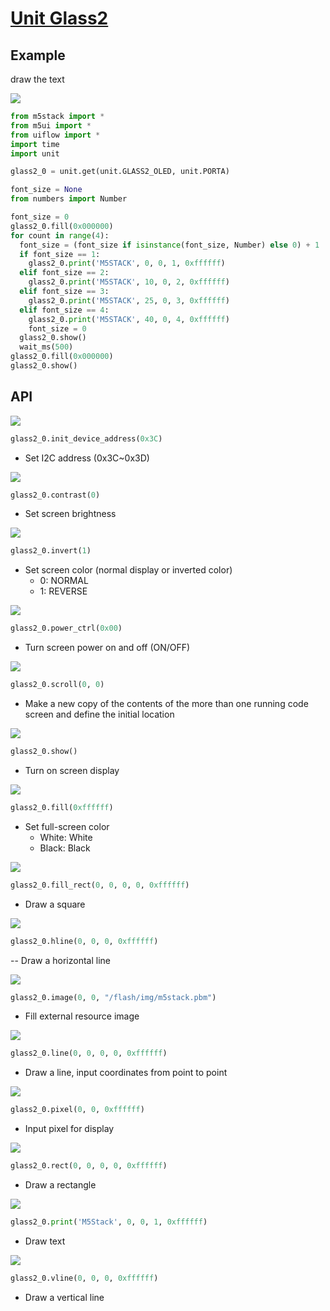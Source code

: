 # [Unit Glass2](/en/unit/Glass2%20Unit)

## Example

draw the text

<img class="blockly_svg" src="https://m5stack.oss-cn-shenzhen.aliyuncs.com/resource/docs/static/assets/img/uiflow/blockly/unit/glass2/uiflow_block_example.svg">

```python
from m5stack import *
from m5ui import *
from uiflow import *
import time
import unit

glass2_0 = unit.get(unit.GLASS2_OLED, unit.PORTA)

font_size = None
from numbers import Number

font_size = 0
glass2_0.fill(0x000000)
for count in range(4):
  font_size = (font_size if isinstance(font_size, Number) else 0) + 1
  if font_size == 1:
    glass2_0.print('M5STACK', 0, 0, 1, 0xffffff)
  elif font_size == 2:
    glass2_0.print('M5STACK', 10, 0, 2, 0xffffff)
  elif font_size == 3:
    glass2_0.print('M5STACK', 25, 0, 3, 0xffffff)
  elif font_size == 4:
    glass2_0.print('M5STACK', 40, 0, 4, 0xffffff)
    font_size = 0
  glass2_0.show()
  wait_ms(500)
glass2_0.fill(0x000000)
glass2_0.show()
```

## API

<img class="blockly_svg" src="https://m5stack.oss-cn-shenzhen.aliyuncs.com/resource/docs/static/assets/img/uiflow/blockly/unit/glass2/uiflow_block_unit_glass2_init.svg">

```python
glass2_0.init_device_address(0x3C)
```

- Set I2C address (0x3C~0x3D)

<img class="blockly_svg" src="https://m5stack.oss-cn-shenzhen.aliyuncs.com/resource/docs/static/assets/img/uiflow/blockly/unit/glass2/uiflow_block_unit_glass2_display_brightness.svg">

```python
glass2_0.contrast(0)
```

- Set screen brightness

<img class="blockly_svg" src="https://m5stack.oss-cn-shenzhen.aliyuncs.com/resource/docs/static/assets/img/uiflow/blockly/unit/glass2/uiflow_block_unit_glass2_display_invert.svg">

```python
glass2_0.invert(1)
```

- Set screen color (normal display or inverted color)
  - 0: NORMAL
  - 1: REVERSE

<img class="blockly_svg" src="https://m5stack.oss-cn-shenzhen.aliyuncs.com/resource/docs/static/assets/img/uiflow/blockly/unit/glass2/uiflow_block_unit_glass2_display_power.svg">

```python
glass2_0.power_ctrl(0x00)
```

- Turn screen power on and off (ON/OFF)

<img class="blockly_svg" src="https://m5stack.oss-cn-shenzhen.aliyuncs.com/resource/docs/static/assets/img/uiflow/blockly/unit/glass2/uiflow_block_unit_glass2_display_scroll.svg">

```python
glass2_0.scroll(0, 0)
```

- Make a new copy of the contents of the more than one running code screen and define the initial location

<img class="blockly_svg" src="https://m5stack.oss-cn-shenzhen.aliyuncs.com/resource/docs/static/assets/img/uiflow/blockly/unit/glass2/uiflow_block_unit_glass2_display_show.svg">

```python
glass2_0.show()
```

- Turn on screen display


<img class="blockly_svg" src="https://m5stack.oss-cn-shenzhen.aliyuncs.com/resource/docs/static/assets/img/uiflow/blockly/unit/glass2/uiflow_block_unit_glass2_fill.svg">

```python
glass2_0.fill(0xffffff)
```

- Set full-screen color
  - White: White
  - Black: Black

<img class="blockly_svg" src="https://m5stack.oss-cn-shenzhen.aliyuncs.com/resource/docs/static/assets/img/uiflow/blockly/unit/glass2/uiflow_block_unit_glass2_fill_rect.svg">

```python
glass2_0.fill_rect(0, 0, 0, 0, 0xffffff)
```

- Draw a square

<img class="blockly_svg" src="https://m5stack.oss-cn-shenzhen.aliyuncs.com/resource/docs/static/assets/img/uiflow/blockly/unit/glass2/uiflow_block_unit_glass2_hline.svg">

```python
glass2_0.hline(0, 0, 0, 0xffffff)
```

-- Draw a horizontal line

<img class="blockly_svg" src="https://m5stack.oss-cn-shenzhen.aliyuncs.com/resource/docs/static/assets/img/uiflow/blockly/unit/glass2/uiflow_block_unit_glass2_image.svg">

```python
glass2_0.image(0, 0, "/flash/img/m5stack.pbm")
```

- Fill external resource image

<img class="blockly_svg" src="https://m5stack.oss-cn-shenzhen.aliyuncs.com/resource/docs/static/assets/img/uiflow/blockly/unit/glass2/uiflow_block_unit_glass2_line.svg">

```python
glass2_0.line(0, 0, 0, 0, 0xffffff)
```

- Draw a line, input coordinates from point to point

<img class="blockly_svg" src="https://m5stack.oss-cn-shenzhen.aliyuncs.com/resource/docs/static/assets/img/uiflow/blockly/unit/glass2/uiflow_block_unit_glass2_pixel.svg">

```python
glass2_0.pixel(0, 0, 0xffffff)
```

- Input pixel for display

<img class="blockly_svg" src="https://m5stack.oss-cn-shenzhen.aliyuncs.com/resource/docs/static/assets/img/uiflow/blockly/unit/glass2/uiflow_block_unit_glass2_rect.svg">

```python
glass2_0.rect(0, 0, 0, 0, 0xffffff)
```

- Draw a rectangle

<img class="blockly_svg" src="https://m5stack.oss-cn-shenzhen.aliyuncs.com/resource/docs/static/assets/img/uiflow/blockly/unit/glass2/uiflow_block_unit_glass2_text.svg">

```python
glass2_0.print('M5Stack', 0, 0, 1, 0xffffff)
```

- Draw text

<img class="blockly_svg" src="https://m5stack.oss-cn-shenzhen.aliyuncs.com/resource/docs/static/assets/img/uiflow/blockly/unit/glass2/uiflow_block_unit_glass2_vline.svg">

```python
glass2_0.vline(0, 0, 0, 0xffffff)
```

- Draw a vertical line


